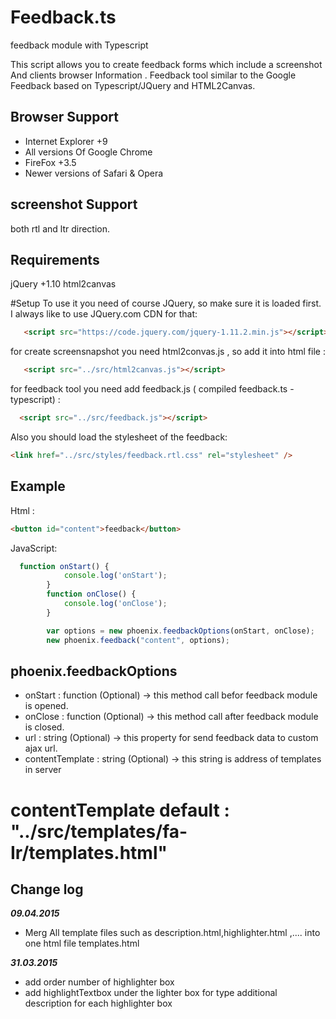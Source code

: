 # Feedback.ts
feedback module with Typescript

This script allows you to create feedback forms which include a screenshot And clients browser Information .
Feedback tool similar to the Google Feedback based on Typescript/JQuery and HTML2Canvas.

## Browser Support
+ Internet Explorer +9
+ All versions Of Google Chrome
+ FireFox +3.5
+ Newer versions of Safari & Opera

## screenshot Support
both rtl and ltr direction.

## Requirements
 jQuery +1.10
 html2canvas

#Setup
To use it you need of course JQuery, so make sure it is loaded first. I always like to use JQuery.com CDN for that:
```html
   <script src="https://code.jquery.com/jquery-1.11.2.min.js"></script>
```

for create screensnapshot you need html2convas.js , so add it into html file :
```html
   <script src="../src/html2canvas.js"></script>
```
for feedback tool you need add feedback.js ( compiled feedback.ts - typescript) :
```html
  <script src="../src/feedback.js"></script>
  ```
  
  Also you should load the stylesheet of the feedback:
  ```html
<link href="../src/styles/feedback.rtl.css" rel="stylesheet" />
  ```
## Example
Html :
```html
<button id="content">feedback</button>
```
JavaScript:
```javascript
  function onStart() {
            console.log('onStart');
        }
        function onClose() {
            console.log('onClose');
        }

        var options = new phoenix.feedbackOptions(onStart, onClose);
        new phoenix.feedback("content", options);
```
## phoenix.feedbackOptions
+ onStart : function (Optional) -> this method call befor feedback module is opened.
+ onClose : function (Optional) -> this method call after feedback module is closed.
+ url : string (Optional) -> this property for send feedback data to custom ajax url.
+ contentTemplate : string (Optional) -> this string is address of templates in server
# contentTemplate default : "../src/templates/fa-Ir/templates.html"
 
   
## Change log
***09.04.2015***
+ Merg All template files such as description.html,highlighter.html ,.... into one html file templates.html

***31.03.2015***
+ add order number of highlighter box
+ add highlightTextbox under the lighter box for type additional description for each highlighter box



